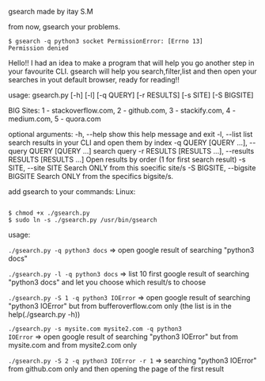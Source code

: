 gsearch made by itay S.M

from now, gsearch your problems.

<code>$ gsearch -q python3 socket PermissionError: [Errno 13] Permission denied</code>

Hello!!
I had an idea to make a program that will help you go another step in your favourite CLI.
gsearch will help you search,filter,list and then open your searches in yout default browser, ready for reading!!


usage: gsearch.py [-h] [-l] [-q QUERY] [-r RESULTS]
                  [-s SITE] [-S BIGSITE]

BIG Sites: 1 - stackoverflow.com, 2 - github.com, 3 - stackify.com, 4 -
medium.com, 5 - quora.com

optional arguments:
  -h, --help            show this help message and exit
  -l, --list            list search results in your CLI and open them by index
  -q QUERY [QUERY ...], --query QUERY [QUERY ...]
                        search query
  -r RESULTS [RESULTS ...], --results RESULTS [RESULTS ...]
                        Open results by order (1 for first search result)
  -s SITE, --site SITE  Search ONLY from this soecific site/s
  -S BIGSITE, --bigsite BIGSITE
                        Search ONLY from the specifics bigsite/s.

add gsearch to your commands:
Linux:

<code>
$ chmod +x ./gsearch.py
$ sudo ln -s ./gsearch.py /usr/bin/gsearch
</code>


usage:

<code>./gsearch.py -q python3 docs</code>
=> open google result of searching "python3 docs"

<code>./gsearch.py -l -q python3 docs</code>
=> list 10 first google result of searching "python3 docs" and let you choose which result/s to choose


<code>./gsearch.py -S 1 -q python3 IOError</code>
=> open google result of searching "python3 IOError" but from bufferoverflow.com only (the list is in the help(./gsearch.py -h))

<code>./gsearch.py -s mysite.com mysite2.com -q python3 IOError</code>
=> open google result of searching "python3 IOError" but from mysite.com and from mysite2.com only

<code>./gsearch.py -S 2 -q python3 IOError -r 1</code>
=> searching "python3 IOError" from github.com only and then opening the page of the first result

